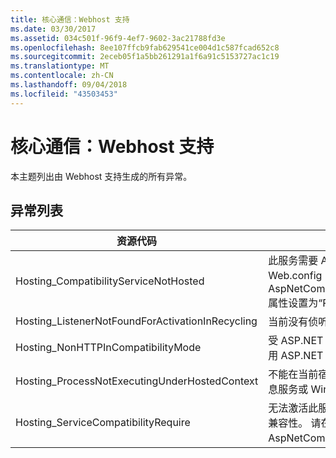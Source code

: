 ```yaml
---
title: 核心通信：Webhost 支持
ms.date: 03/30/2017
ms.assetid: 034c501f-96f9-4ef7-9602-3ac21788fd3e
ms.openlocfilehash: 8ee107ffcb9fab629541ce004d1c587fcad652c8
ms.sourcegitcommit: 2eceb05f1a5bb261291a1f6a91c5153727ac1c19
ms.translationtype: MT
ms.contentlocale: zh-CN
ms.lasthandoff: 09/04/2018
ms.locfileid: "43503453"
---
```

# <a name="core-communications-webhost-support"></a>核心通信：Webhost 支持

本主题列出由 Webhost 支持生成的所有异常。

## <a name="exception-list"></a>异常列表

|资源代码|资源字符串|
|-------------------|---------------------|
|Hosting_CompatibilityServiceNotHosted|此服务需要 ASP.NET 兼容性。 它还必须承载于 IIS 中。 将服务承载于 IIS 中，并在 Web.config 中打开 ASP.NET 兼容性，或将 AspNetCompatibilityRequirementsAttribute.AspNetCompatibilityRequirementsMode 属性设置为“Required”以外的值。|
|Hosting_ListenerNotFoundForActivationInRecycling|当前没有侦听指定地址的通道。 如果正在回收应用程序，则会关闭服务。|
|Hosting_NonHTTPInCompatibilityMode|受 ASP.NET 兼容性支持的协议只有 HTTP 和 HTTPS。 删除指定终结点或对应用程序禁用 ASP.NET 兼容性。|
|Hosting_ProcessNotExecutingUnderHostedContext|不能在当前宿主环境内调用指定宿主进程。 此 API 要求调用应用程序承载于 Internet 信息服务或 Windows 进程激活服务中。|
|Hosting_ServiceCompatibilityRequire|无法激活此服务，因为此服务需要 ASP.NET 兼容性。 没有对此应用程序启用 ASP.NET 兼容性。 请在 Web.config 文件中启用 ASP.NET 兼容性，或设置 AspNetCompatibilityRequirementsAttribute.AspNetCompatibility。|
